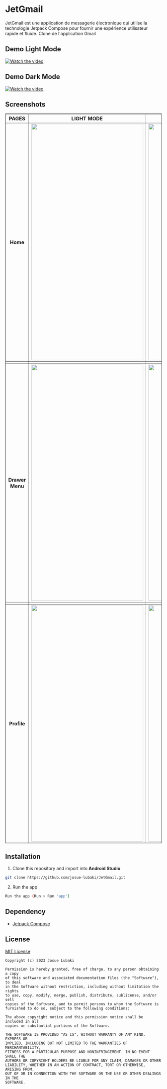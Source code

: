 # JetGmail
JetGmail est une application de messagerie électronique qui utilise la technologie Jetpack Compose pour fournir une expérience utilisateur rapide et fluide. Clone de l'application Gmail

## Demo Light Mode

[![Watch the video](https://videoapi-muybridge.vimeocdn.com/animated-thumbnails/image/1d86df60-c735-4c64-baf1-70e6d78a2e32.gif?ClientID=vimeo-core-prod&Date=1676965737&Signature=cbf763f15020337929bfd5701fac4c951aa161af)](https://player.vimeo.com/video/800766631)

## Demo Dark Mode

[![Watch the video](https://videoapi-muybridge.vimeocdn.com/animated-thumbnails/image/8114acdb-dc1e-4247-8329-d54f0083263f.gif?ClientID=vimeo-core-prod&Date=1676965718&Signature=f2ed5dbf89f57c31bf8bf53035e5fc21e43dcf1e)](https://player.vimeo.com/video/800766699)

## Screenshots

<table border="1">
    <tr>
        <th align="center"> PAGES </th>
        <th align="center"> LIGHT MODE </th>
        <th align="center"> DARK MODE </th>
    </tr>
     <tr>
        <th align="center"> Home </th>
        <td align="center"> <img src="https://i.imgur.com/whhe1Fr.png" width=360 height=760 /></td>
        <td align="center"> <img src="https://i.imgur.com/mgm58tC.png" width=360 height=760 /></td>
    </tr>
    <tr>
        <td align="center"> </td>
        <td align="center"> </td>
        <td align="center"> </td>
    </tr>
    <tr>
        <th align="center"> Drawer Menu </th>
        <td align="center"> <img src="https://i.imgur.com/KRTagJ8.png" width=360 height=760 /></td>
        <td align="center"> <img src="https://i.imgur.com/JReqnzX.png" width=360 height=760 /></td>
    </tr>
     <tr>
        <td align="center"> </td>
        <td align="center"> </td>
        <td align="center"> </td>
    </tr>
    <tr>
        <th align="center"> Profile </th>
        <td align="center"> <img src="https://i.imgur.com/lwkHe66.png" width=360 height=760 /></td>
        <td align="center"> <img src="https://i.imgur.com/17VB9UA.png" width=360 height=760 /></td>
    </tr>
</table>

## Installation
1. Clone this repository and import into **Android Studio**

```bash
git clone https://github.com/josue-lubaki/JetGmail.git
```

2. Run the app

```bash
Run the app (Run > Run 'app')
```

## Dependency
- [Jetpack Compose](https://developer.android.com/jetpack/compose)

## License
[MIT License](https://github.com/josue-lubaki/JetGmail/blob/main/licence)

```
Copyright (c) 2023 Josue Lubaki

Permission is hereby granted, free of charge, to any person obtaining a copy
of this software and associated documentation files (the "Software"), to deal
in the Software without restriction, including without limitation the rights
to use, copy, modify, merge, publish, distribute, sublicense, and/or sell
copies of the Software, and to permit persons to whom the Software is
furnished to do so, subject to the following conditions:

The above copyright notice and this permission notice shall be included in all
copies or substantial portions of the Software.

THE SOFTWARE IS PROVIDED "AS IS", WITHOUT WARRANTY OF ANY KIND, EXPRESS OR
IMPLIED, INCLUDING BUT NOT LIMITED TO THE WARRANTIES OF MERCHANTABILITY,
FITNESS FOR A PARTICULAR PURPOSE AND NONINFRINGEMENT. IN NO EVENT SHALL THE
AUTHORS OR COPYRIGHT HOLDERS BE LIABLE FOR ANY CLAIM, DAMAGES OR OTHER
LIABILITY, WHETHER IN AN ACTION OF CONTRACT, TORT OR OTHERWISE, ARISING FROM,
OUT OF OR IN CONNECTION WITH THE SOFTWARE OR THE USE OR OTHER DEALINGS IN THE
SOFTWARE.
```









